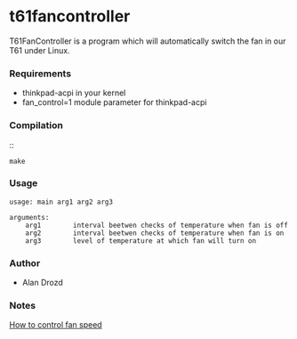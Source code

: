 # t61fancontroller

T61FanController is a program which will automatically switch the fan in our
T61 under Linux.

### Requirements

- thinkpad-acpi in your kernel
- fan_control=1 module parameter for thinkpad-acpi

### Compilation

::
    
    make

### Usage

    usage: main arg1 arg2 arg3

    arguments:
        arg1        interval beetwen checks of temperature when fan is off
        arg2        interval beetwen checks of temperature when fan is on
        arg3        level of temperature at which fan will turn on

### Author

- Alan Drozd

### Notes

[How to control fan speed](http://www.thinkwiki.org/wiki/How_to_control_fan_speed)
